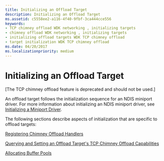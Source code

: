 ```yaml
---
title: Initializing an Offload Target
description: Initializing an Offload Target
ms.assetid: c5558ee2-a116-4f40-9fbf-3ca444cce556
keywords:
- TCP chimney offload WDK networking , initializing targets
- chimney offload WDK networking , initializing targets
- initializing offload targets WDK TCP chimney offload
- target initialization WDK TCP chimney offload
ms.date: 04/20/2017
ms.localizationpriority: medium
---
```


# Initializing an Offload Target


\[The TCP chimney offload feature is deprecated and should not be used.\]

An offload target follows the initialization sequence for an NDIS miniport driver. For more information about initializing an NDIS miniport driver, see [Initializing a Miniport Driver](initializing-a-miniport-driver.md).

The following sections describe aspects of initialization that are specific to offload targets:

[Registering Chimney Offload Handlers](registering-chimney-offload-functions.md)

[Querying and Setting an Offload Target's TCP Chimney Offload Capabilities](querying-and-setting-an-offload-target-s-tcp-chimney-offload-capabilit.md)

[Allocating Buffer Pools](allocating-buffer-pools.md)

 

 





